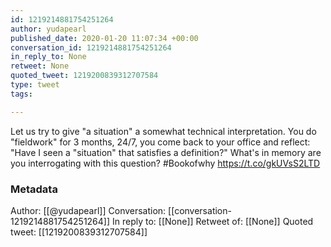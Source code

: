 ```yaml
---
id: 1219214881754251264
author: yudapearl
published_date: 2020-01-20 11:07:34 +00:00
conversation_id: 1219214881754251264
in_reply_to: None
retweet: None
quoted_tweet: 1219200839312707584
type: tweet
tags:

---
```


Let us try to give "a situation" a somewhat technical interpretation. You do "fieldwork" for 3 months, 24/7, you come back to your office and reflect: "Have I seen a "situation" that satisfies a definition?" What's in memory are you interrogating with this question? #Bookofwhy https://t.co/gkUVsS2LTD

### Metadata

Author: [[@yudapearl]]
Conversation: [[conversation-1219214881754251264]]
In reply to: [[None]]
Retweet of: [[None]]
Quoted tweet: [[1219200839312707584]]
